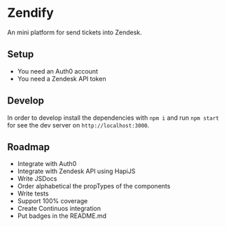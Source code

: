# Zendify
An mini platform for send tickets into Zendesk.

## Setup
* You need an Auth0 account
* You need a Zendesk API token

## Develop
In order to develop install the dependencies with `npm i` and run `npm start` for see the dev server on `http://localhost:3000`.

## Roadmap
* Integrate with Auth0
* Integrate with Zendesk API using HapiJS
* Write JSDocs
* Order alphabetical the propTypes of the components
* Write tests
* Support 100% coverage
* Create Continuos integration
* Put badges in the README.md
